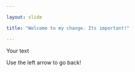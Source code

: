 ```yaml
---

layout: slide

title: "Welcome to my change. Its important!"

---
```


Your text

Use the left arrow to go back!
